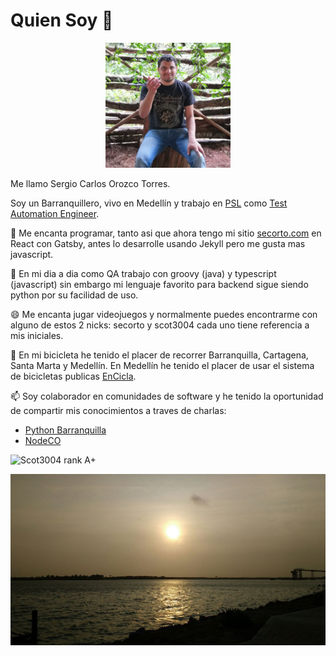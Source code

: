 
# Quien Soy 👋
<p align="center">
  <img src="https://raw.githubusercontent.com/Scot3004/Scot3004/master/avatar.jpg" alt="Avatar">
</p>

Me llamo Sergio Carlos Orozco Torres.

Soy un Barranquillero, vivo en Medellín y trabajo en [PSL](https://www.psl.com.co/) como
[Test Automation Engineer](https://www.psl.com.co/empleo/test-automation-engineer).

🤖 Me encanta programar, tanto asi que ahora tengo mi sitio [secorto.com](https://www.secorto.com/) en React con Gatsby,
antes lo desarrolle usando Jekyll pero me gusta mas javascript.

🔭 En mi dia a dia como QA trabajo con groovy (java) y typescript (javascript)
sin embargo mi lenguaje favorito para backend sigue siendo python por su facilidad de uso.

😄 Me encanta jugar videojuegos y normalmente puedes encontrarme con alguno de estos 2 nicks:
secorto y scot3004 cada uno tiene referencia a mis iniciales.

🚴 En mi bicicleta he tenido el placer de recorrer Barranquilla, Cartagena, Santa Marta y Medellín.
En Medellín he tenido el placer de usar el sistema de bicicletas publicas [EnCicla](http://www.encicla.gov.co/).

📫 Soy colaborador en comunidades de software y he tenido la oportunidad de compartir mis conocimientos a traves de charlas:

- [Python Barranquilla](https://pybaq.co/)
- [NodeCO](https://www.meetup.com/es-ES/node_co/)

![Scot3004 rank A+](https://github-readme-stats.vercel.app/api?username=scot3004&show_icons=true)

![Paseo por avenida el rio Barranquilla](https://raw.githubusercontent.com/Scot3004/Scot3004/master/av_rio.jpg)

<!--
**Scot3004/Scot3004** is a ✨ _special_ ✨ repository because its `README.md` (this file) appears on your GitHub profile.

Here are some ideas to get you started:

- 🔭 I’m currently working on ...
- 🌱 I’m currently learning ...
- 👯 I’m looking to collaborate on ...
- 🤔 I’m looking for help with ...
- 💬 Ask me about ...
- 📫 How to reach me: ...
- 😄 Pronouns: ...
- ⚡ Fun fact: ...
-->
